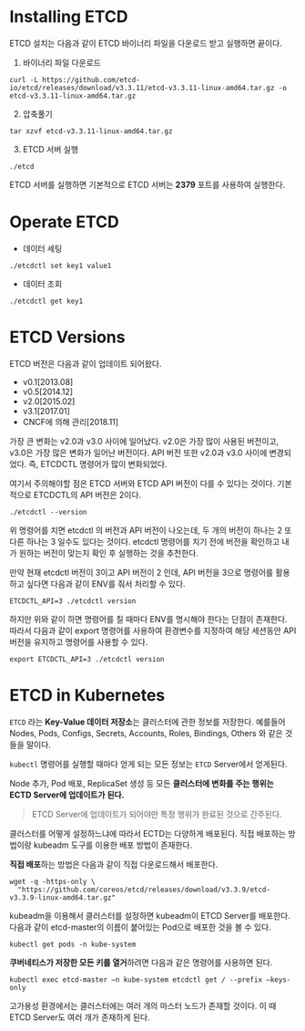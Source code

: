 # Installing ETCD

ETCD 설치는 다음과 같이 ETCD 바이너리 파일을 다운로드 받고 실행하면 끝이다.

1. 바이너리 파일 다운로드

```shell
curl -L https://github.com/etcd-io/etcd/releases/download/v3.3.11/etcd-v3.3.11-linux-amd64.tar.gz -o etcd-v3.3.11-linux-amd64.tar.gz
```

2. 압축풀기

```shell
tar xzvf etcd-v3.3.11-linux-amd64.tar.gz
```

3. ETCD 서버 실행

```shell
./etcd
```

ETCD 서버를 실행하면 기본적으로 ETCD 서버는 **2379** 포트를 사용하여 실행한다.
# Operate ETCD

- 데이터 세팅

```shell
./etcdctl set key1 value1
```

- 데이터 조회
```shell
./etcdctl get key1
```
# ETCD Versions

ETCD 버전은 다음과 같이 업데이트 되어왔다.

- v0.1[2013.08]
- v0.5[2014.12]
- v2.0[2015.02]
- v3.1[2017.01]
- CNCF에 의해 관리[2018.11]

가장 큰 변화는 v2.0과 v3.0 사이에 일어났다. v2.0은 가장 많이 사용된 버전이고, v3.0은 가장 많은 변화가 일어난 버전이다. API 버전 또한 v2.0과 v3.0 사이에 변경되었다. 즉, ETCDCTL 명령어가 많이 변화되었다.

여기서 주의해야할 점은 ETCD 서버와 ETCD API 버전이 다를 수 있다는 것이다. 기본적으로 ETCDCTL의 API 버전은 2이다.

```shell
./etcdctl --version
```

위 명령어를 치면 etcdctl 의 버전과 API 버전이 나오는데, 두 개의 버전이 하나는 2 또 다른 하나는 3 일수도 있다는 것이다. etcdctl 명령어를 치기 전에 버전을 확인하고 내가 원하는 버전이 맞는지 확인 후 실행하는 것을 추천한다.

만약 현재 etcdctl 버전이 3이고 API 버전이 2 인데, API 버전을 3으로 명령어를 활용하고 싶다면 다음과 같이 ENV를 줘서 처리할 수 있다.

```shell
ETCDCTL_API=3 ./etcdctl version
```

하지만 위와 같이 하면 명령어를 칠 때마다 ENV를 명시해야 한다는 단점이 존재한다. 따라서 다음과 같이 export 명령어를 사용하여 환경변수를 지정하여 해당 세션동안 API 버전을 유지하고 명령어를 사용할 수 있다.

```shell
export ETCDCTL_API=3 ./etcdctl version
```
# ETCD in Kubernetes

`ETCD` 라는 **Key-Value 데이터 저장소**는 클러스터에 관한 정보를 저장한다. 예를들어 Nodes, Pods, Configs, Secrets, Accounts, Roles, Bindings, Others 와 같은 것들을 말이다.

`kubectl` 명령어를 실행할 때마다 얻게 되는 모든 정보는 `ETCD` Server에서 얻게된다.

Node 추가, Pod 배포, ReplicaSet 생성 등 모든 **클러스터에 변화를 주는 행위는 ECTD Server에 업데이트가 된다.**

> ETCD Server에 업데이트가 되어야만 특정 행위가 완료된 것으로 간주된다.

클러스터를 어떻게 설정하느냐에 따라서 ECTD는 다양하게 배포된다. 직접 배포하는 방법이랑 kubeadm 도구를 이용한 배포 방법이 존재한다.

**직접 배포**하는 방법은 다음과 같이 직접 다운로드해서 배포한다.

```shell
wget -q -https-only \
  "https://github.com/coreos/etcd/releases/download/v3.3.9/etcd-v3.3.9-linux-amd64.tar.gz"
```

kubeadm을 이용해서 클러스터를 설정하면 kubeadm이 ETCD Server를 배포한다. 다음과 같이 etcd-master의 이름이 붙어있는 Pod으로 배포한 것을 볼 수 있다.

```shell
kubectl get pods -n kube-system
```

**쿠버네티스가 저장한 모든 키를 열거**하려면 다음과 같은 명령어를 사용하면 된다.

```shell
kubectl exec etcd-master –n kube-system etcdctl get / --prefix –keys-only
```

고가용성 환경에서는 클러스터에는 여러 개의 마스터 노드가 존재할 것이다. 이 때 ETCD Server도 여러 개가 존재하게 된다.